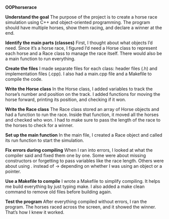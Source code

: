 **OOPhorserace**

**Understand the goal**
The purpose of the project is to create a horse race simulation using C++ and object-oriented programming. The program should have multiple horses, show them racing, and declare a winner at the end.

**Identify the main parts (classes)**
First, I thought about what objects I’d need. Since it’s a horse race, I figured I’d need a Horse class to represent each horse and a Race class to manage the race itself. There would also be a main function to run everything.

**Create the files**
I made separate files for each class: header files (.h) and implementation files (.cpp). I also had a main.cpp file and a Makefile to compile the code.

**Write the Horse class**
In the Horse class, I added variables to track the horse’s number and position on the track. I added functions for moving the horse forward, printing its position, and checking if it won.

**Write the Race class**
The Race class stored an array of Horse objects and had a function to run the race. Inside that function, it moved all the horses and checked who won. I had to make sure to pass the length of the race to the horses to check for a winner.

**Set up the main function**
In the main file, I created a Race object and called its run function to start the simulation.

**Fix errors during compiling**
When I ran into errors, I looked at what the compiler said and fixed them one by one. Some were about missing constructors or forgetting to pass variables like the race length. Others were about using . instead of -> depending on whether I was using an object or a pointer.

**Use a Makefile to compile**
I wrote a Makefile to simplify compiling. It helps me build everything by just typing make. I also added a make clean command to remove old files before building again.

**Test the program**
After everything compiled without errors, I ran the program. The horses raced across the screen, and it showed the winner. That’s how I knew it worked.
